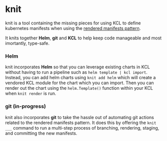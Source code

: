 # knit

knit is a tool containing the missing pieces for using KCL to define kubernetes manifests when using the [rendered manifests pattern](https://akuity.io/blog/the-rendered-manifests-pattern).

It knits together **Helm**, **git** and **KCL** to help keep code manageable and most imortantly, type-safe.

### Helm

knit incorporates **Helm** so that you can leverage existing charts in KCL without having to run a pipeline such as `helm template | kcl import`. Instead, you can add helm charts using `knit add helm` which will create a vendored KCL module for the chart which you can import. Then you can render out the chart using the `helm.Template()` function within your KCL when `knit render` is run.

### git (in-progress)

knit also incorporates **git** to take the hassle out of automating git actions related to the rendered manifests pattern. It does this by offering the `knit ___` command to run a multi-step process of branching, rendering, staging, and committing the new manifests.
